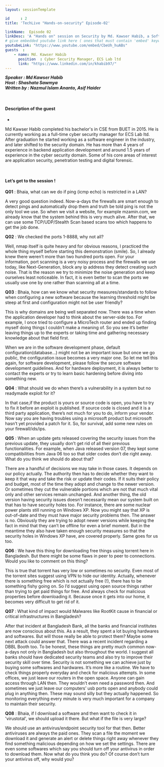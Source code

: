 ```yaml
---
layout: sessionTemplate

id     : 2
title: 'TechLive "Hands-on-security" Episode-02'

linkName:  Episode 02
linkDesc: 'A "Hands on" session on Security by Md. Kawser Habib, a Software and Security Engineer working in Bangladesh.'
# give embedded youtube link here ( ones that must contain 'embed' keyword )
youtubeLink: "https://www.youtube.com/embed/CbeUh_huABs"
guests  :
    - name: Md. Kawser Habib
      position  : Cyber Security Manager, ECS Lab ltd
      link: "https://www.linkedin.com/in/khabib97/"
---
```


***Speaker : Md Kawser Habib***  
***Host : Shashata Sawmya***  
***Written by : Nazmul Islam Ananto, Asif Haider***

<br>

#### Description of the guest
*
Md Kawser Habib completed his bachelor's in CSE from BUET in 2015. He is currently working as a full-time cyber security manager for ECS Lab ltd. After graduation he started working as a software engineer in the industry, and later shifted to the security domain. He has more than 4 years of experience in backend application development and around 1.5 years of experience in the cyber security domain. Some of his core areas of interest are application security, penetration testing and digital forensic. 

<br>

#### Let’s get to the session !

**Q01** : Bhaia, what can we do if ping (icmp echo) is restricted in a LAN?

A very good question indeed. Now-a-days the firewalls are smart enough to detect pings and automatically drop them and truth be told ping is not the only tool we use. So when we visit a website, for example mzamin.com, we already know that the system behind this is very much alive. After that, we can use some TCP/UDP/Stealth Scan based scans too which happens to get the job done.

**Q02**	: We checked the ports 1-8888, why not all?

Well, nmap itself is quite heavy and for obvious reasons, I practiced the whole thing myself before starting this demonstration (smile). So, I already knew there weren’t more than two hundred ports open. For your information, port scanning is a very noisy process and the firewalls we use today, like Next-Generation, block any ip address they detect creating such noise. That is the reason we try to minimize the noise generation and keep ourselves least noticeable. In fact, it is even better to scan the ports we usually use one by one rather than scanning all at a time.

**Q03**	: Bhaia, how can we know what security measures/standards to follow when configuring a new software because the learning threshold might be steep at first and configuration might not be user friendly?

This is why domains are being well separated now. There was a time when the application developer had to think about the server-side too. For example, I once tried to configure a MicroTech router and ended up finding myself doing things I couldn’t make a meaning of. So you see it’s better leaving things up to the experts or taking time and gathering necessary knowledge about that field first. 

When we are in the software development phase, default configuration(database...) might not be an important issue but once we go public, the configuration issue becomes a very major one. So let me tell this again, for software development, please follow the secure software development guidelines. And for hardware deployment, it is always better to contact the experts or try to learn basic hardening before diving into something new.

**Q04**	: What should we do when there’s a vulnerability in a system but no readymade exploit for it?

In that case,if the product is yours or source code is open, you have to try to fix it before an exploit is published. If source code is closed and it is a third party application, there’s not much for you to do, inform your vendor. Now say you are having troubles using a microsoft product but microsoft hasn’t yet provided a patch for it. So, for survival,  add some new rules on your firewall/ids/ips. 

**Q05**	: When an update gets released covering the security issues from the previous update, they usually don’t get rid of all their previous functionalities. For example, when Java released version 07, they kept some compatibilities from Java 06 too so that older codes don’t die right away. What do you think we should do about that?

There are a handful of decisions we may take in those cases. It depends on our policy actually. The authority then has to decide whether they want to keep it that way and take the risk or update their codes. If it suits their policy and budget, most of the time they adopt and change to the newer version. Or sometimes they cut the vulnerable portions which are not that much vital only and other services remain unchanged. And another thing, the old version having security issues doesn’t necessarily mean our system built on that has to have security holes too. For instance, there are some nuclear power plants still running on Windows XP. Now you might say that XP is out-of-date and they must have major security problems then. The answer is no. Obviously they are trying to adopt newer versions while keeping the fact in mind that they can’t be offline for even a brief moment. But in the meantime they also have taken enough security measures so that the security holes in Windows XP have, are covered properly. Same goes for us too.

**Q06**	: We have this thing for downloading free things using torrent here in Bangladesh. But there might be some flaws in peer to peer to connections. Would you like to comment on this thing?

This is true that torrent has very low or sometimes no security. Even most of the torrent sites suggest using VPN to hide our identity. Actually, whenever there is something free which is not actually free (!), there has to be something fishy going on. So I’d suggest using open source things rather than trying to get paid things for free. And always check for malicious properties before downloading it. Because once it gets into our home, it becomes very difficult to get rid of it.

**Q07**	: What kind of impact would Malwares like RootKit cause in financial or critical infrastructures in Bangladesh?

After that incident at Bangladesh Bank, all the banks and financial institutes are now conscious about this. As a result, they spent a lot buying hardwares and softwares. But will those really be able to protect them? Maybe some next attack could answer that. There was a recent incident regarding a DBBL Booth too. To be honest, these things are pretty much common now-a-days not only in Bangladesh but also throughout the world. I suggest all banks should have dedicated security teams and also try to improve their security skill over time. Security is not something we can achieve just by buying some softwares and hardwares. It’s more like a routine. We have to check things properly everyday and check for malicious attempts. In some offices, we just leave our routers in the open space. Anyone can gain access through LAN then. They wouldn’t even need a password then. And sometimes we just leave our computers’ usb ports open and anybody could plug in anything then. These may sound silly but they actually happened. So monitoring everything every minute is very much important for a company to maintain their security.

**Q08**	: Bhaia, if I download a software and then want to check it in 'virustotal', we should upload it there. But what if the file is very large?

We should use an antivirus/endpoint security tool for that then. Better antiviruses are always the paid ones. They scan a file the moment we download it and generate an alert or delete things right away whenever they find something malicious depending on how we set the settings. There are even some softwares which say you should turn off your antivirus in order to download them. Now what do you think you do? Of course don’t turn your antivirus off, why would you?